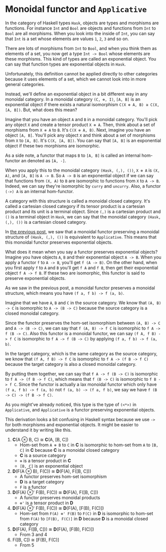 # Monoidal functor and `Applicative`

In the category of Haskell types `Hask`, objects are types and morphisms are functions. For instance `Int` and `Bool` are objects and functions from `Int` to `Bool` are all morphisms. When you look into the inside of `Int`, you can say that `Int` is a set whose elements are values `1`, `2`, `3` and so on.

There are lots of morphisms from `Int` to `Bool`, and when you think them as elements of a set, you now get a type `Int -> Bool` whose elements are these morphisms. This kind of types are called an exponential object. You can say that function types are exponential objects in `Hask`.

Unfortunately, this definition cannot be applied directly to other categories because it uses elements of a set, which we cannot look into in more general categories.

Instead, we'll define an exponential object in a bit different way in any monoidal category. In a monoidal category `(C, ⊗, I)`, `[A, B]` is an exponential object if there exists a natural isomorphism `C(X ⊗ A, B) ≅ C(X, [A, B])`. But, what does this mean?

Imagine that you have an object `A` and `B` in a monoidal category. You'll pick any object `X` and create a tensor product `X ⊗ A`. Then, think about a set of morphisms from `X ⊗ A` to `B`. It's `C(X ⊗ A, B)`. Next, imagine you have an object `[A, B]`. You'll pick any object `X` and think about a set of morphisms from `X` to `[A, B]`. It's `C(X, [A, B])`. You can say that `[A, B]` is an exponential object if these two morphisms are isomorphic.

As a side note, a functor that maps `B` to `[A, B]` is called an internal hom-functor an denoted as `[A, -]`.

When you apply this to the monoidal category `(Hask, (,), ())`, `X ⊗ A` is `(X, A)`, and `[A, B]` is `A -> B`. So `A -> B` is an exponential object if we can say that functions from `(X, A)` to `B` are isomorphic to functions from `X` to `A -> B`. Indeed, we can say they're isomorphic by `curry` and `uncurry`. Also, a functor `(->) A` is an internal hom-functor.

A category with this structure is called a monoidal closed category. It's called a cartesian closed category if its tensor product is a cartesian product and its unit is a terminal object. Since `(,)` is a cartesian product and `()` is a terminal object in `Hask`, we can say that the monoidal category `(Hask, (,), ())` is a cartesian closed category.

In [the previous post](../6/monoidal_functor.html), we saw that a monoidal functor preserving a monoidal structure of `(Hask, (,), ())` is equivalent to `Applicative`. This means that this monoidal functor preserves exponential objects.

What does it mean when you say a functor preserves exponential objects? Imagine you have objects `A`, `B` and their exponential object `A -> B`. When you apply a functor `f` to `A -> B`, you'll get `f (A -> B)`. On the other hand, when you first apply `f` to `A` and `B` you'll get `f A` and `f B`, then get their exponential object `f A -> f B`. If these two are isomorphic, this functor is said to preserve exponential objects.

As we saw in the previous post, a monoidal functor preserves a monoidal structure, which means you have `(f a, f b) -> f (a, b)`.

Imagine that we have `A`, `B` and `C` in the source category. We know that `(A, B) -> C` is isomorphic to `A -> (B -> C)` because the source category is a closed monoidal category.

Since the functor preserves the hom-set isomorphism between `(A, B) -> C` and `A -> (B -> C)`, we can say that `f (A, B) -> f C` is isomorphic to `f A -> f (B -> C)`. Also this functor is a monoidal functor, we can say `(f A, f B) -> f C` is isomorphic to `f A -> f (B -> C)` by applying `(f a, f b) -> f (a, b)`.

In the target category, which is the same category as the source category, we know that `(f A, f B) -> f C` is isomorphic to `f A -> (f B -> f C)` because the target category is also a closed monoidal category.

By putting them together, we can say that `f A -> f (B -> C)` is isomorphic to `f A -> (f B -> f C)`, which means that `f (B -> C)` is isomorphic to `f B -> f C`. Since the functor is actually a lax monoidal functor which only have `(f a, f b) -> f (a, b)` not `f (a, b) -> (f a, f b)`, we say we have `f (B -> C) -> (f B -> f C)`.

As you might've already noticed, this type is the type of `(<*>)` in `Applicative`, and `Applicative` is a functor preserving exponential objects.

This derivation looks a bit confusing in Haskell syntax because we use `->` for both morphisms and exponential objects. It might be easier to understand it by writing like this.

1. **C**(A ⊗ B, C) ≅ **C**(A, [B, C])
    - Hom-set from `A ⊗ B` to `C` in **C** is isomorphic to hom-set from `A` to `[B, C]` in **C** because **C** is a monoidal closed category
    - **C** is a source category
    - `⊗` is a tensor product in **C**
    - `[B, C]` is an exponential object
2. **D**(F(A ⊗ B), F(C)) ≅ **D**(F(A), F([B, C]))
    - A functor preserves hom-set isomorphism
    - **D** is a target category
    - `F` is a functor
3. **D**(F(A) ⊗' F(B), F(C)) ≅ **D**(F(A), F([B, C]))
    - A functor preserves monoidal products
    - `⊗'` is a tensor product in **D**
4. **D**(F(A) ⊗' F(B), F(C)) ≅ **D**(F(A), [F(B), F(C)])
    - Hom-set from `F(A) ⊗' F(B)` to `F(C)` in **D** is isomorphic to hom-set from `F(A)` to `[F(B), F(C)]` in **D** because **D** is a monoidal closed category
5. **D**(F(A), F([B, C])) ≅ **D**(F(A), [F(B), F(C)])
    - From 3 and 4
6. F([B, C]) ≅ [F(B), F(C)]
    - From 5
